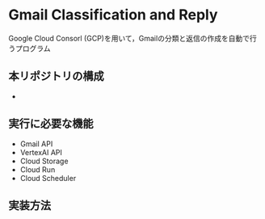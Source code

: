 # Gmail Classification and Reply

Google Cloud Consorl (GCP)を用いて，Gmailの分類と返信の作成を自動で行うプログラム

## 本リポジトリの構成
- 




## 実行に必要な機能
* Gmail API
* VertexAI API
* Cloud Storage
* Cloud Run
* Cloud Scheduler



## 実装方法

